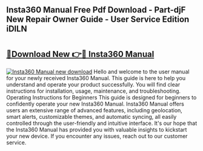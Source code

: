 ## Insta360 Manual Free Pdf Download - Part-djF New Repair Owner Guide - User Service Edition iDlLN

# <h2><a href="http://bc37057.oget.top/?id=Insta360+Manual">🔗Download New 👉🔴 Insta360 Manual</a></h2>

[![Insta360 Manual new download](https://i.imgur.com/5g1atiW.png)](http://bc37057.oget.top/?id=Insta360+Manual)
Hello and welcome to the user manual for your newly received Insta360 Manual. This guide is here to help you understand and operate your product successfully. You will find clear instructions for installation, usage, maintenance, and troubleshooting. Operating Instructions for Beginners This guide is designed for beginners to confidently operate your new Insta360 Manual. Insta360 Manual offers users an extensive range of advanced features, including geolocation, smart alerts, customizable themes, and automatic syncing, all easily controlled through the user-friendly and intuitive interface. It's our hope that the Insta360 Manual has provided you with valuable insights to kickstart your new device. If you encounter any issues, reach out to our customer service.
